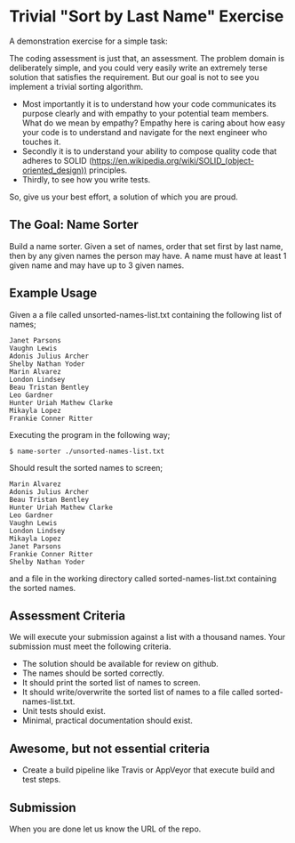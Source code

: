 Trivial "Sort by Last Name" Exercise
====================================

A demonstration exercise for a simple task:

The coding assessment is just that, an assessment. The problem domain is deliberately simple, and you could very easily
write an extremely terse solution that satisfies the requirement. But our goal is not to see you implement a trivial sorting algorithm.

*  Most importantly it is to understand how your code communicates its purpose clearly and with empathy to your
potential team members. What do we mean by empathy? Empathy here is caring about how easy your code is to understand
and navigate for the next engineer who touches it.
*  Secondly it is to understand your ability to compose quality code that
adheres to SOLID (https://en.wikipedia.org/wiki/SOLID_(object-oriented_design)) principles.
* Thirdly, to see how you write tests.

So, give us your best effort, a solution of which you are proud.

## The Goal: Name Sorter

Build a name sorter. Given a set of names, order that set first by last name, then by any given names the person may have. A
name must have at least 1 given name and may have up to 3 given names.

## Example Usage

Given a a file called unsorted-names-list.txt containing the following list of names;

    Janet Parsons
    Vaughn Lewis
    Adonis Julius Archer
    Shelby Nathan Yoder
    Marin Alvarez
    London Lindsey
    Beau Tristan Bentley
    Leo Gardner
    Hunter Uriah Mathew Clarke
    Mikayla Lopez
    Frankie Conner Ritter

Executing the program in the following way;

    $ name-sorter ./unsorted-names-list.txt

Should result the sorted names to screen;

    Marin Alvarez
    Adonis Julius Archer
    Beau Tristan Bentley
    Hunter Uriah Mathew Clarke
    Leo Gardner
    Vaughn Lewis
    London Lindsey
    Mikayla Lopez
    Janet Parsons
    Frankie Conner Ritter
    Shelby Nathan Yoder

and a file in the working directory called sorted-names-list.txt containing the sorted names.

## Assessment Criteria

We will execute your submission against a list with a thousand names.
Your submission must meet the following criteria.
- The solution should be available for review on github.
- The names should be sorted correctly.
- It should print the sorted list of names to screen.
- It should write/overwrite the sorted list of names to a file called sorted-names-list.txt.
- Unit tests should exist.
- Minimal, practical documentation should exist.

## Awesome, but not essential criteria

- Create a build pipeline like Travis or AppVeyor that execute build and test steps.

## Submission

When you are done let us know the URL of the repo.

